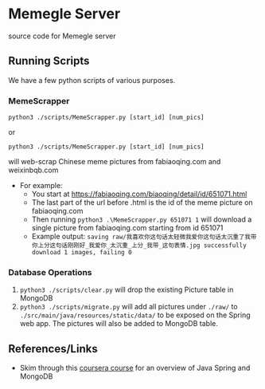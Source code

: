 # Memegle Server
source code for Memegle server

## Running Scripts
We have a few python scripts of various purposes.
### MemeScrapper
`python3 ./scripts/MemeScrapper.py [start_id] [num_pics]`

or

`python3 ./scripts/MemeScrapper.py [start_id] [num_pics]`

will web-scrap Chinese meme pictures from fabiaoqing.com and weixinbqb.com

- For example:
    - You start at https://fabiaoqing.com/biaoqing/detail/id/651071.html
    - The last part of the url before .html is the id of the meme picture on fabiaoqing.com
    - Then running `python3 .\MemeScrapper.py 651071 1` will download a single picture from fabiaoqing.com starting from id 651071
    - Example output: `saving raw/我喜欢你这句话太轻微我爱你这句话太沉重了我带你上分这句话刚刚好_我爱你_太沉重_上分_我带_这句表情.jpg
                   successfully download 1 images, failing 0`

### Database Operations
1. `python3 ./scripts/clear.py` will drop the existing Picture table in MongoDB
2. `python3 ./scripts/migrate.py` will add all pictures under `./raw/` to `./src/main/java/resources/static/data/` to be exposed on the Spring web app. The pictures will also be added to MongoDB table.

## References/Links
- Skim through this [coursera course](https://www.coursera.org/learn/cloud-services-java-spring-framework) for an overview of Java Spring and MongoDB